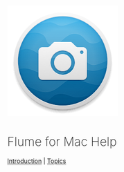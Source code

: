 

<div class="center"><img src="/logo.png" width="256" height="256" /></div>

<div class="center"><h1 style="font-weight: 150;">Flume for Mac Help</h1></div>

<div class="center"><a href="introduction.html">Introduction</a> | <a href="summary.html">Topics</a></div>